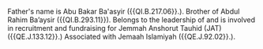  Father's name is Abu Bakar Ba'asyir ({{QI.B.217.06}}.). Brother of Abdul Rahim 
Ba’aysir ({{QI.B.293.11}}). Belongs to the leadership of and is involved in 
recruitment and fundraising for Jemmah Anshorut Tauhid (JAT) ({{QE.J.133.12}}.) 
Associated with Jemaah Islamiyah ({{QE.J.92.02}}.). 
